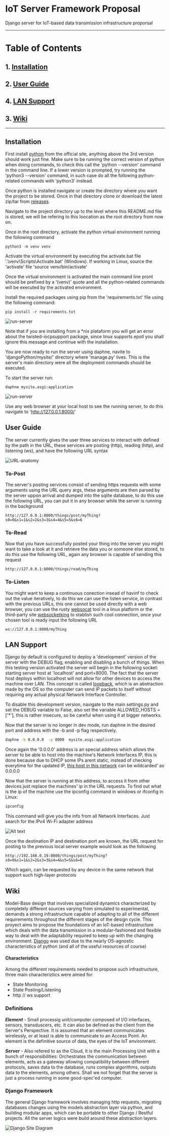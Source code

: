 #   IoT Server Framework Proposal
Django server for IoT-based data transmission infrastructure proporsal 

----------
# Table of Contents
## 1. [Installation](#installation)
## 2. [User Guide](#user-guide)
## 4. [LAN Support](#lan-support)
## 3. [Wiki](#wiki)

----------

## Installation
First install [python](https://www.python.org/downloads/) from the official site, anything above the 3rd version should work just fine. Make sure to be running the correct version of python when doing commands, to check this call the 'python --version' command in the command line. If a lower version is prompted, try running the 'python3 --version' command, in such case do all the following python-related commands with 'python3' instead.

Once python is installed navigate or create the directory where you want the project to be stored. Once in that directory clone or download the latest zip/tar from [releases](https://github.com/M4CH1N3G1RL/IoT-Rest-Server/releases).

Navigate to the project directory up to the level where this README.md file is stored, we will be refering to this loocation as the root directory from now on.

Once in the root directory, activate the python virtual environment running the following command
```shell
python3 -m venv venv
```
Activate the virtual environment by executing the activate.bat file '.\venv\Scripts\Activate.bat' (Windows). If working in Linux, source the 'activate' file 'source venv/bin/activate'

Once the virtual environment is activated the main command line pront should be prefixed by a '(venv)' quote and all the python-related commands will be executed by the activated environment. 

Install the required packages using pip from the 'requirements.txt' file using the following command:
```shell
pip install -r requirements.txt
```
<p style="text-align: center;">

![run-server](Images/run-server.png)

</p>
Note that if you are installing from a *nix plataform you will get an error about the twisted-iocpsupport package, since linux supports epoll you shall ignore this message and continue with the installation. 

You are now ready to run the server using daphne, navite to 'djangoPython/mysite/' directory where 'manage.py' lives. This is the server's main directory were all the deployment commands should be executed.

To start the server run:
```shell
daphne mysite.asgi:application
```
<p style="text-align: center;">

![run-server](Images/run-server.png)

</p>
 
Use any web browser at your local host to see the running server, to do this navigate to 'http://127.0.0.1:8000/'

## User Guide
The server currently gives the user three services to interact with defined by the path in the URL, these services are posting (http), reading (http), and listening (ws), and have the following URL syntax

<p style="text-align: center;">

![URL-anatomy](Images/URL-anatomy.jpg)

</p>

### To-Post
The server's posting services consist of sending https requests with some arguments using the URL query args, these arguments are then parsed by the server uppon arrival and dumped into the sqlite database, to do this use the following URL, you can put it in any browser while the server is running in the background 
```
http://127.0.0.1:8000/things/post/myThing?s0=0&s1=1&s2=2&s3=3&s4=4&s5=5&s6=6
```
### To-Read
Now that you have successfully posted your thing into the server you might want to take a look at it and retrieve the data you or someone else stored, to do this use the following URL, again any browser is capable of sending this request
```
http://127.0.0.1:8000/things/read/myThing
```
### To-Listen
You might want to keep a continuous conection insead of havinf to check out the value iteratively, to do this we can use the listen service, in contrast with the previous URLs, this one cannot be used directly with a web browser, you can use the rusty [websocat](https://github.com/vi/websocat) tool in a linux platform or the third-party site [websocketking](https://websocketking.com/) to stablish such cool connection, once your chosen tool is ready input the following URL
```
ws://127.0.0.1:8000/myThing
```
## LAN Support
Django by default is configured to deploy a 'development' version of the server with the DEBUG flag, enabling and disabling a bunch of things. When this testing version activated the server will begin in the following socket: starting server host at 'localhost' and port=8000. The fact that the server host deploys within localhost will not allow for other devices to access the machine over LAN. This concept is called [loopback](https://en.wikipedia.org/wiki/Localhost), which is an abstraction made by the OS so the computer can send IP packets to itself without requiring any actual physical Network Interface Controller. 

To disable this development version, navigate to the main settings.py and set the DEBUG variable to False, also set the variable ALLOWED_HOSTS = ['*'], this is rather insecure, so be careful when using it at bigger networks.

Now that the server is no longer in dev mode, run daphne in the desired port and address with the -b and -p flag respectively. 
 
```bash
daphne -b 0.0.0.0  -p 8000  mysite.asgi:application 
```
Once again the '0.0.0.0' address is an special address which allows the server to be able to host into the machine's Network Interfaces IP, this is done because due to DHCP some IPs arent static, instead of checking everytime for the updated IP, [this host in this network](https://en.wikipedia.org/wiki/0.0.0.0) can be wildcarded' as 0.0.0.0 

Now that the server is running at this address, to access it from other devices just replace the machines' ip in the URL requests. To find out what is the ip of the machine use the ipconfig command in windows or ifconfig in Linux:
```bash
ipconfig 
```
This command will give you the info from all Network Interfaces. Just search for the IPv4 Wi-Fi adapter address

![Alt text](Images/ipconfig-ss.png)

Once the destination IP and destination port are known, the URL request for posting to the previous local server example would look as the following

```
http://192.168.0.19:8000/things/post/myThing?s0=0&s1=1&s2=2&s3=3&s4=4&s5=5&s6=6
```
Which again, can be requested by any device in the same network that support such high-layer protocols

## Wiki
Model-Base design that involves specialized dynamics characterized by completely different sources varying from simulated to experimental, demands a strong infrastructure capable of adapting to all of the different requirements throughout the different stages of the design cycle. This proyect aims to propose the foundations of an IoT-based infrastructure which deals with the data transmission in a modular-fashioned and flexible way to deal with the adaptability required to keep up with the changing environment. [Django](https://www.djangoproject.com/) was used due to the nearly OS-agnostic characteristics of python (and all of the useful resources of course)

#### Characteristics
Among the different requirements needed to propose such infrastructure, three main characteriztics were aimed for:
- State Monitoring
- State Posting/Listening
- http // ws support

###  Definitions
***Element*** - Small processig unit/computer composed of I/O interfaces, sensors, transduscers, etc. It can also be defined as the client from the Server's Perspective. It is assumed that an element communicates wirelessly, or at least is able to communicate to an Access Point. An element is the definitive source of data, the eyes of the IoT environment.

***Server*** - Also refered to as the Cloud, It is the main Processing Unit with a bunch of responsibilities: Orchestrates the communication between elements, acts as a gateway allowing compatibility between different protocols, saves data to the database, runs complex algorithms, outputs data to the elements, among others. Shall we not forget that the server is just a process running in some good-spec'ed computer.

###  Django Framework
The general Django framework involves  managing http requests, migrating databases changes using the models abstraction layer via python, and building modular apps, which can be portable to other Django / Restful projects. All the server logics were build around these abstraction layers.

<p style="text-align: center;">

![Django Site Diagram](Images/GeneralDjangoModel.png)

</p>
